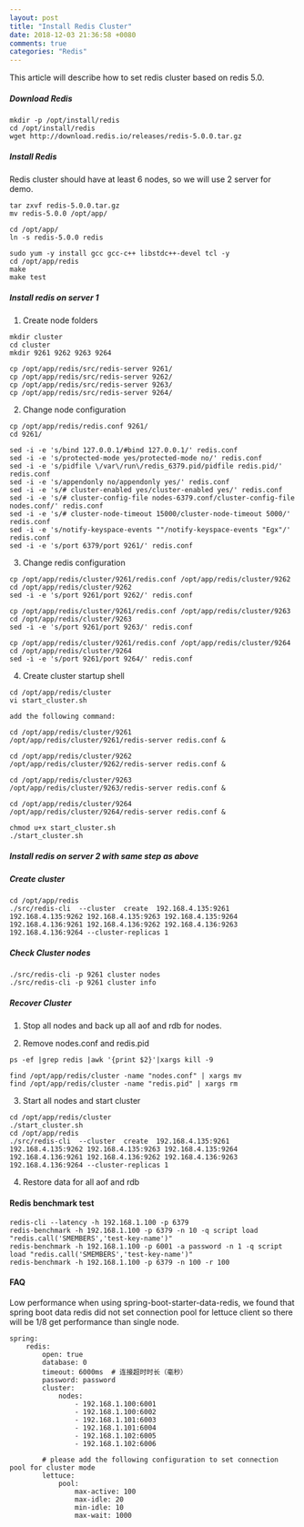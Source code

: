 ```yaml
---
layout: post
title: "Install Redis Cluster"
date: 2018-12-03 21:36:58 +0080
comments: true
categories: "Redis"
---
```


This article will describe how to set redis cluster based on redis 5.0.


##### Download Redis

```
mkdir -p /opt/install/redis
cd /opt/install/redis
wget http://download.redis.io/releases/redis-5.0.0.tar.gz
```

##### Install Redis

Redis cluster should have at least 6 nodes, so we will use 2 server for demo.

```
tar zxvf redis-5.0.0.tar.gz
mv redis-5.0.0 /opt/app/

cd /opt/app/
ln -s redis-5.0.0 redis

sudo yum -y install gcc gcc-c++ libstdc++-devel tcl -y
cd /opt/app/redis
make 
make test
```

##### Install redis on server 1

1) Create node folders
```
mkdir cluster
cd cluster
mkdir 9261 9262 9263 9264

cp /opt/app/redis/src/redis-server 9261/
cp /opt/app/redis/src/redis-server 9262/
cp /opt/app/redis/src/redis-server 9263/
cp /opt/app/redis/src/redis-server 9264/
```

2) Change node configuration
```
cp /opt/app/redis/redis.conf 9261/
cd 9261/

sed -i -e 's/bind 127.0.0.1/#bind 127.0.0.1/' redis.conf
sed -i -e 's/protected-mode yes/protected-mode no/' redis.conf
sed -i -e 's/pidfile \/var\/run\/redis_6379.pid/pidfile redis.pid/' redis.conf
sed -i -e 's/appendonly no/appendonly yes/' redis.conf
sed -i -e 's/# cluster-enabled yes/cluster-enabled yes/' redis.conf
sed -i -e 's/# cluster-config-file nodes-6379.conf/cluster-config-file nodes.conf/' redis.conf
sed -i -e 's/# cluster-node-timeout 15000/cluster-node-timeout 5000/' redis.conf
sed -i -e 's/notify-keyspace-events ""/notify-keyspace-events "Egx"/' redis.conf
sed -i -e 's/port 6379/port 9261/' redis.conf
```

3) Change redis configuration
```
cp /opt/app/redis/cluster/9261/redis.conf /opt/app/redis/cluster/9262
cd /opt/app/redis/cluster/9262
sed -i -e 's/port 9261/port 9262/' redis.conf

cp /opt/app/redis/cluster/9261/redis.conf /opt/app/redis/cluster/9263
cd /opt/app/redis/cluster/9263
sed -i -e 's/port 9261/port 9263/' redis.conf

cp /opt/app/redis/cluster/9261/redis.conf /opt/app/redis/cluster/9264
cd /opt/app/redis/cluster/9264
sed -i -e 's/port 9261/port 9264/' redis.conf
```

4) Create cluster startup shell

```
cd /opt/app/redis/cluster
vi start_cluster.sh 

add the following command:

cd /opt/app/redis/cluster/9261
/opt/app/redis/cluster/9261/redis-server redis.conf &

cd /opt/app/redis/cluster/9262
/opt/app/redis/cluster/9262/redis-server redis.conf &

cd /opt/app/redis/cluster/9263
/opt/app/redis/cluster/9263/redis-server redis.conf &

cd /opt/app/redis/cluster/9264
/opt/app/redis/cluster/9264/redis-server redis.conf &

chmod u+x start_cluster.sh
./start_cluster.sh 
```

##### Install redis on server 2 with same step as above


##### Create cluster

```
cd /opt/app/redis
./src/redis-cli  --cluster  create  192.168.4.135:9261 192.168.4.135:9262 192.168.4.135:9263 192.168.4.135:9264 192.168.4.136:9261 192.168.4.136:9262 192.168.4.136:9263 192.168.4.136:9264 --cluster-replicas 1
```

##### Check Cluster nodes

```
./src/redis-cli -p 9261 cluster nodes
./src/redis-cli -p 9261 cluster info
```

##### Recover Cluster 

1) Stop all nodes and back up all aof and rdb for nodes.

2) Remove nodes.conf and redis.pid
```
ps -ef |grep redis |awk '{print $2}'|xargs kill -9

find /opt/app/redis/cluster -name "nodes.conf" | xargs mv 
find /opt/app/redis/cluster -name "redis.pid" | xargs rm
```

3) Start all nodes and start cluster
```
cd /opt/app/redis/cluster
./start_cluster.sh
cd /opt/app/redis
./src/redis-cli  --cluster  create  192.168.4.135:9261 192.168.4.135:9262 192.168.4.135:9263 192.168.4.135:9264 192.168.4.136:9261 192.168.4.136:9262 192.168.4.136:9263 192.168.4.136:9264 --cluster-replicas 1
```

4) Restore data for all aof and rdb 


#### Redis benchmark test

```
redis-cli --latency -h 192.168.1.100 -p 6379 
redis-benchmark -h 192.168.1.100 -p 6379 -n 10 -q script load "redis.call('SMEMBERS','test-key-name')"
redis-benchmark -h 192.168.1.100 -p 6001 -a password -n 1 -q script load "redis.call('SMEMBERS','test-key-name')"
redis-benchmark -h 192.168.1.100 -p 6379 -n 100 -r 100
```

#### FAQ

Low performance when using spring-boot-starter-data-redis, we found that spring boot data redis did not set connection pool for lettuce client so there will be 1/8 get performance than single node.

```
spring:
    redis:
        open: true  
        database: 0
        timeout: 6000ms  # 连接超时时长（毫秒）
        password: password
        cluster:
            nodes:
                - 192.168.1.100:6001
                - 192.168.1.100:6002
                - 192.168.1.101:6003
                - 192.168.1.101:6004
                - 192.168.1.102:6005
                - 192.168.1.102:6006
                
        # please add the following configuration to set connection pool for cluster mode 
        lettuce:
            pool:
                max-active: 100
                max-idle: 20
                min-idle: 10
                max-wait: 1000
```
